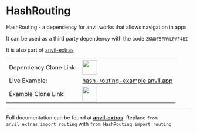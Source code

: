 # HashRouting
HashRouting - a dependency for anvil.works that allows navigation in apps

It can be used as a third party dependency with the code `ZKNOF5FRVLPVF4BI`

It is also part of [anvil-extras](https://github.com/anvilistas/anvil-extras)


| | |
|---|---|
| Dependency Clone Link:| [<img src="https://anvil.works/img/forum/copy-app.png" height='40px'>](https://anvil.works/build#clone:ZKNOF5FRVLPVF4BI=JHFO3AIV2GTM5ZP4FPFL3SMI)|
|Live Example: |[hash-routing-example.anvil.app](https://hash-routing-example.anvil.app/) |
|Example Clone Link: | [<img src="https://anvil.works/img/forum/copy-app.png" height='40px'>](https://anvil.works/build#clone:JVKXENWGKTU6IO7Y=O62PB7QCYEEU4ZBDTJQ6V6W4)|

___

Full documentation can be found at **[anvil-extras](https://anvil-extras.readthedocs.io/en/latest/)**.
Replace `from anvil_extras import routing` with `from HashRouting import routing`
